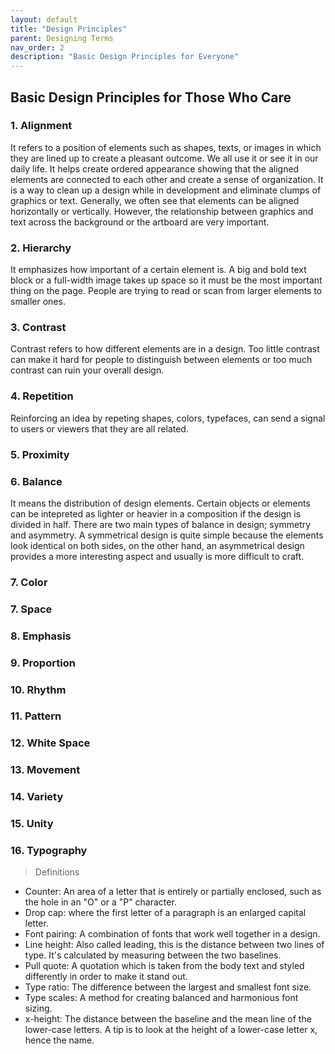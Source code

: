 ```yaml
---
layout: default
title: "Design Principles"
parent: Designing Terms
nav_order: 2
description: "Basic Design Principles for Everyone"
---
```


## Basic Design Principles for Those Who Care

### 1. Alignment

It refers to a position of elements such as shapes, texts, or images in which they are lined up to create a pleasant outcome. We all use it or see it in our daily life. It helps create ordered appearance showing that the aligned elements are connected to each other and create a sense of organization. It is a way to clean up a design while in development and eliminate clumps of graphics or text. Generally, we often see that elements can be aligned horizontally or vertically. However, the relationship between graphics and text across the background or the artboard are very important.

### 2. Hierarchy

It emphasizes how important of a certain element is. A big and bold text block or a full-width image takes up space so it must be the most important thing on the page. People are trying to read or scan from larger elements to smaller ones.

### 3. Contrast

Contrast refers to how different elements are in a design. Too little contrast can make it hard for people to distinguish between elements or too much contrast can ruin your overall design.

### 4. Repetition

Reinforcing an idea by repeting shapes, colors, typefaces, can send a signal to users or viewers that they are all related.

### 5. Proximity

### 6. Balance

It means the distribution of design elements. Certain objects or elements can be intepreted as lighter or heavier in a composition if the design is divided in half. There are two main types of balance in design; symmetry and asymmetry. A symmetrical design is quite simple because the elements look identical on both sides, on the other hand, an asymmetrical design provides a more interesting aspect and usually is more difficult to craft.

### 7. Color

### 7. Space

### 8. Emphasis

### 9. Proportion

### 10. Rhythm

### 11. Pattern

### 12. White Space

### 13. Movement

### 14. Variety

### 15. Unity

### 16. Typography

> Definitions

- Counter: An area of a letter that is entirely or partially enclosed, such as the hole in an "O" or a "P" character.
- Drop cap: where the first letter of a paragraph is an enlarged capital letter.
- Font pairing: A combination of fonts that work well together in a design.
- Line height: Also called leading, this is the distance between two lines of type. It's calculated by measuring between the two baselines.
- Pull quote: A quotation which is taken from the body text and styled differently in order to make it stand out.
- Type ratio: The difference between the largest and smallest font size.
- Type scales: A method for creating balanced and harmonious font sizing.
- x-height: The distance between the baseline and the mean line of the lower-case letters. A tip is to look at the height of a lower-case letter x, hence the name.
